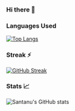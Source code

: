 ### Hi there 👋

<!--
**SantanuWorks/SantanuWorks** is a ✨ _special_ ✨ repository because its `README.md` (this file) appears on your GitHub profile.

Here are some ideas to get you started:

- 🔭 I’m currently working on ...
- 🌱 I’m currently learning ...
- 👯 I’m looking to collaborate on ...
- 🤔 I’m looking for help with ...
- 💬 Ask me about ...
- 📫 How to reach me: ...
- 😄 Pronouns: ...
- ⚡ Fun fact: ...
-->
### Languages Used 
[![Top Langs](https://github-readme-stats.vercel.app/api/top-langs/?username=SantanuWorks&theme=dark&card_width=1000&show_icons=true&hide_title=true)](https://github.com/SantanuWorks/github-readme-stats)

### Streak ⚡
[![GitHub Streak](https://streak-stats.demolab.com/?user=SantanuWorks&show_icons=true&theme=dark&card_width=1000)](https://git.io/streak-stats)

### Stats 📈
![Santanu's GitHub stats](https://github-readme-stats.vercel.app/api?username=SantanuWorks&show_icons=true&theme=dark&card_width=1000&hide_title=true)
